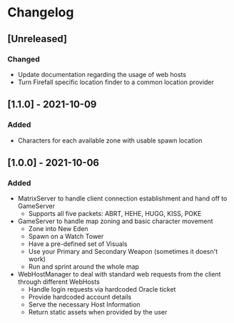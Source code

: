 # Changelog

## [Unreleased]

### Changed

- Update documentation regarding the usage of web hosts
- Turn Firefall specific location finder to a common location provider

## [1.1.0] - 2021-10-09

### Added

- Characters for each available zone with usable spawn location

## [1.0.0] - 2021-10-06

### Added

- MatrixServer to handle client connection establishment and hand off to GameServer
  - Supports all five packets: ABRT, HEHE, HUGG, KISS, POKE
- GameServer to handle map zoning and basic character movement
  - Zone into New Eden
  - Spawn on a Watch Tower
  - Have a pre-defined set of Visuals
  - Use your Primary and Secondary Weapon (sometimes it doesn't work)
  - Run and sprint around the whole map
- WebHostManager to deal with standard web requests from the client through different WebHosts
  - Handle login requests via hardcoded Oracle ticket
  - Provide hardcoded account details
  - Serve the necessary Host Information
  - Return static assets when provided by the user